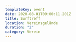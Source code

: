```yaml
---
templateKey: event
date: 2020-08-01T09:00:11.201Z
title: Surftreff
location: Vereinsgelände
duration: "2"
category: Verein
---
```

